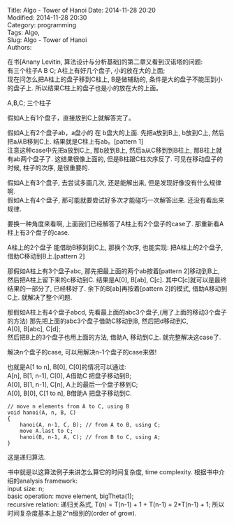 Title: Algo - Tower of Hanoi 
Date: 2014-11-28 20:20   
Modified: 2014-11-28 20:30    
Category: programming   
Tags: Algo,    
Slug: Algo - Tower of Hanoi    
Authors:    
    
在书[Anany Levitin, 算法设计与分析基础]的第二章又看到汉诺塔的问题:     
有三个柱子A B C; A柱上有好几个盘子, 小的放在大的上面;     
现在问怎么把A柱上的盘子移到C柱上, B是做辅助的, 条件是大的盘子不能压到小的盘子上. 所以结果C柱上的盘子也是小的放在大的上面。    
    
A,B,C; 三个柱子     
    
假如A上有1个盘子，直接放到C上就解答完了。    
    
假如A上有2个盘子ab，a盘小的 在 b盘大的上面. 先把a放到B上, b放到C上, 然后把a从B移到C上. 结果就是C柱上有ab。[pattern 1]     
注意这种case中先把a放到C上, 那b放到B上, 然后a从C移到到B柱上, 那B柱上就有ab两个盘子了. 这结果很像上面的, 但是B柱跟C柱次序反了. 可见在移动盘子的时候, 柱子的次序, 是很重要的.   
     
假如A上有3个盘子, 去尝试多画几次, 还是能解出来, 但是发现好像没有什么规律啊.     
假如A上有4个盘子, 那可能就要尝试好多次才能碰巧一次解答出来. 还没有看出来规律.   
          
要换一种角度来看啊, 上面我们已经解答了A柱上有2个盘子的case了. 那重新看A柱上有3个盘子的case.          
        
A柱上的2个盘子 能借助B移到到C上, 那换个次序, 也能实现: 把A柱上的2个盘子, 借助C移动到B上.[pattern 2]     
          
那假如A柱上有3个盘子abc, 那先把最上面的两个ab按着[pattern 2]移动到B上, 然后把A柱上留下来的c移动到C. 结果是A[0], B[ab], C[c]. 其中C[c]就可以是最终结果的一部分了, 已经移好了. 余下的B[ab]再按着[pattern 2]的模式, 借助A移动到C上. 就解决了整个问题.           
      
那假如A柱上有4个盘子abcd, 先看最上面的abc3个盘子,(用了上面的移动3个盘子的方法)  那先把上面的abc3个盘子借助C移动到B, 然后把d移动到C,          
A[0], B[abc], C[d];          
然后把B上的3个盘子也用上面的方法, 借助A, 移动到C上. 就完整解决这case了.   
          
解决n个盘子的case, 可以用解决n-1个盘子的case来做!        
             
也就是A[1 to n], B[0], C[0]的情况可以通过:         
A[n], B[1, n-1], C[0], A借助C 把盘子移动到B;         
A[0], B[1, n-1], C[n], A上的最后一个盘子移到C;          
A[0], B[0], C[1 to n], B借助A 把盘子移动到C.        
   
```   
// move n elements from A to C, using B
void hanoi(A, n, B, C)    
{       
    hanoi(A, n-1, C, B); // from A to B, using C;          
    move A.last to C;        
    hanoi(B, n-1, A, C); // from B to C, using A;           
}   
```   
这是递归算法. 

书中就是以这算法例子来讲怎么算它的时间复杂度, time complexity. 根据书中介绍的analysis framework:               
input size: n;         
basic operation: move element, bigTheta(1);       
recursive relation: 递归关系式, T(n) = T(n-1) + 1 + T(n-1) = 2*T(n-1) + 1; 所以时间复杂度基本上是2^n级别的(order of grow).    
         
         
